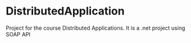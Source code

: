 # DistributedApplication
Project for the course Distributed Applications. It is a .net project using SOAP API
